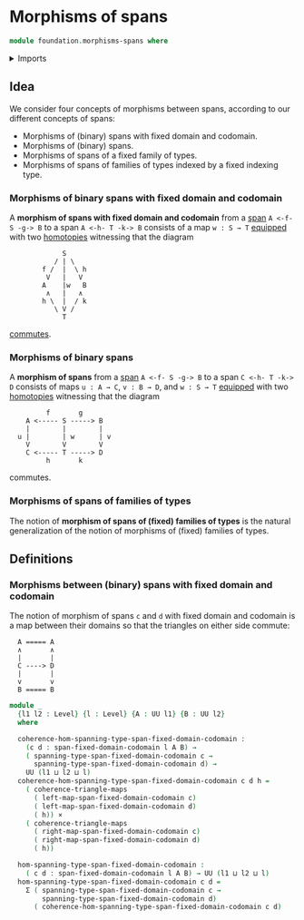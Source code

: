 # Morphisms of spans

```agda
module foundation.morphisms-spans where
```

<details><summary>Imports</summary>

```agda
open import foundation.cartesian-product-types
open import foundation.commuting-triangles-of-maps
open import foundation.dependent-pair-types
open import foundation.spans
open import foundation.universe-levels
```

</details>

## Idea

We consider four concepts of morphisms between spans, according to our different
concepts of spans:

- Morphisms of (binary) spans with fixed domain and codomain.
- Morphisms of (binary) spans.
- Morphisms of spans of a fixed family of types.
- Morphisms of spans of families of types indexed by a fixed indexing type.

### Morphisms of binary spans with fixed domain and codomain

A **morphism of spans with fixed domain and codomain** from a
[span](foundation.spans.md) `A <-f- S -g-> B` to a span `A <-h- T -k-> B`
consists of a map `w : S → T` [equipped](foundation.structure.md) with two
[homotopies](foundation-core.homotopies.md) witnessing that the diagram

```text
             S
           / | \
        f /  |  \ h
         V   |   V
        A    |w   B
         ∧   |   ∧
        h \  |  / k
           \ V /
             T
```

[commutes](foundation.commuting-squares-of-maps.md).

### Morphisms of binary spans

A **morphism of spans** from a [span](foundation.spans.md) `A <-f- S -g-> B` to
a span `C <-h- T -k-> D` consists of maps `u : A → C`, `v : B → D`, and
`w : S → T` [equipped](foundation.structure.md) with two
[homotopies](foundation-core.homotopies.md) witnessing that the diagram

```text
         f       g
    A <----- S -----> B
    |        |        |
  u |        | w      | v
    V        V        V
    C <----- T -----> D
         h       k
```

commutes.

### Morphisms of spans of families of types

The notion of **morphism of spans of (fixed) families of types** is the natural
generalization of the notion of morphisms of (fixed) families of types.

## Definitions

### Morphisms between (binary) spans with fixed domain and codomain

The notion of morphism of spans `c` and `d` with fixed domain and codomain is a
map between their domains so that the triangles on either side commute:

```text
  A ===== A
  ∧       ∧
  |       |
  C ----> D
  |       |
  v       v
  B ===== B
```

```agda
module _
  {l1 l2 : Level} {l : Level} {A : UU l1} {B : UU l2}
  where

  coherence-hom-spanning-type-span-fixed-domain-codomain :
    (c d : span-fixed-domain-codomain l A B) →
    ( spanning-type-span-fixed-domain-codomain c →
      spanning-type-span-fixed-domain-codomain d) →
    UU (l1 ⊔ l2 ⊔ l)
  coherence-hom-spanning-type-span-fixed-domain-codomain c d h =
    ( coherence-triangle-maps
      ( left-map-span-fixed-domain-codomain c)
      ( left-map-span-fixed-domain-codomain d)
      ( h)) ×
    ( coherence-triangle-maps
      ( right-map-span-fixed-domain-codomain c)
      ( right-map-span-fixed-domain-codomain d)
      ( h))

  hom-spanning-type-span-fixed-domain-codomain :
    ( c d : span-fixed-domain-codomain l A B) → UU (l1 ⊔ l2 ⊔ l)
  hom-spanning-type-span-fixed-domain-codomain c d =
    Σ ( spanning-type-span-fixed-domain-codomain c →
        spanning-type-span-fixed-domain-codomain d)
      ( coherence-hom-spanning-type-span-fixed-domain-codomain c d)
```
